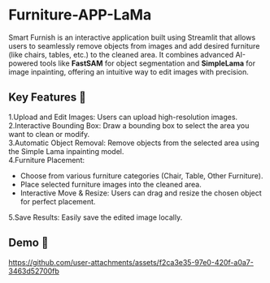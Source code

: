 # Furniture-APP-LaMa

Smart Furnish is an interactive application built using Streamlit that allows users to seamlessly remove objects from images and add desired furniture (like chairs, tables, etc.) to the cleaned area. It combines advanced AI-powered tools like **FastSAM** for object segmentation and **SimpleLama** for image inpainting, offering an intuitive way to edit images with precision.
## Key Features 🚀
1.Upload and Edit Images: Users can upload high-resolution images.<br />
2.Interactive Bounding Box: Draw a bounding box to select the area you want to clean or modify.<br />
3.Automatic Object Removal: Remove objects from the selected area using the Simple Lama inpainting model.<br />
4.Furniture Placement:<br />
   - Choose from various furniture categories (Chair, Table, Other Furniture).<br />
   - Place selected furniture images into the cleaned area.<br />
   - Interactive Move & Resize: Users can drag and resize the chosen object for perfect placement.<br />
   
5.Save Results: Easily save the edited image locally.<br />

## Demo 🎥


https://github.com/user-attachments/assets/f2ca3e35-97e0-420f-a0a7-3463d52700fb

